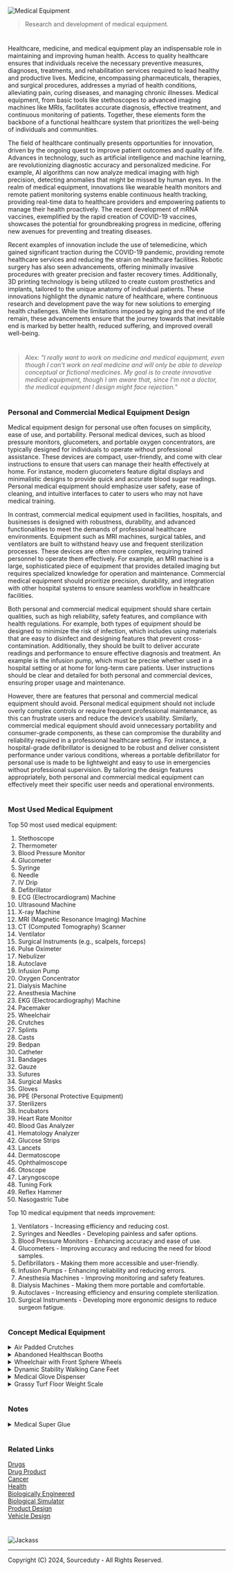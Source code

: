 ![Medical Equipment](https://github.com/sourceduty/Medical_Equipment/assets/123030236/fe9e23c2-b15a-40a7-b6f3-779d25a0b8c5)

> Research and development of medical equipment.

#

Healthcare, medicine, and medical equipment play an indispensable role in maintaining and improving human health. Access to quality healthcare ensures that individuals receive the necessary preventive measures, diagnoses, treatments, and rehabilitation services required to lead healthy and productive lives. Medicine, encompassing pharmaceuticals, therapies, and surgical procedures, addresses a myriad of health conditions, alleviating pain, curing diseases, and managing chronic illnesses. Medical equipment, from basic tools like stethoscopes to advanced imaging machines like MRIs, facilitates accurate diagnosis, effective treatment, and continuous monitoring of patients. Together, these elements form the backbone of a functional healthcare system that prioritizes the well-being of individuals and communities.

The field of healthcare continually presents opportunities for innovation, driven by the ongoing quest to improve patient outcomes and quality of life. Advances in technology, such as artificial intelligence and machine learning, are revolutionizing diagnostic accuracy and personalized medicine. For example, AI algorithms can now analyze medical imaging with high precision, detecting anomalies that might be missed by human eyes. In the realm of medical equipment, innovations like wearable health monitors and remote patient monitoring systems enable continuous health tracking, providing real-time data to healthcare providers and empowering patients to manage their health proactively. The recent development of mRNA vaccines, exemplified by the rapid creation of COVID-19 vaccines, showcases the potential for groundbreaking progress in medicine, offering new avenues for preventing and treating diseases.

Recent examples of innovation include the use of telemedicine, which gained significant traction during the COVID-19 pandemic, providing remote healthcare services and reducing the strain on healthcare facilities. Robotic surgery has also seen advancements, offering minimally invasive procedures with greater precision and faster recovery times. Additionally, 3D printing technology is being utilized to create custom prosthetics and implants, tailored to the unique anatomy of individual patients. These innovations highlight the dynamic nature of healthcare, where continuous research and development pave the way for new solutions to emerging health challenges. While the limitations imposed by aging and the end of life remain, these advancements ensure that the journey towards that inevitable end is marked by better health, reduced suffering, and improved overall well-being.

#

> Alex: *"I really want to work on medicine and medical equipment, even though I can't work on real medicine and will only be able to develop conceptual or fictional medicines. My goal is to create innovative medical equipment, though I am aware that, since I'm not a doctor, the medical equipment I design might face rejection."*

#

### Personal and Commercial Medical Equipment Design

Medical equipment design for personal use often focuses on simplicity, ease of use, and portability. Personal medical devices, such as blood pressure monitors, glucometers, and portable oxygen concentrators, are typically designed for individuals to operate without professional assistance. These devices are compact, user-friendly, and come with clear instructions to ensure that users can manage their health effectively at home. For instance, modern glucometers feature digital displays and minimalistic designs to provide quick and accurate blood sugar readings. Personal medical equipment should emphasize user safety, ease of cleaning, and intuitive interfaces to cater to users who may not have medical training.

In contrast, commercial medical equipment used in facilities, hospitals, and businesses is designed with robustness, durability, and advanced functionalities to meet the demands of professional healthcare environments. Equipment such as MRI machines, surgical tables, and ventilators are built to withstand heavy use and frequent sterilization processes. These devices are often more complex, requiring trained personnel to operate them effectively. For example, an MRI machine is a large, sophisticated piece of equipment that provides detailed imaging but requires specialized knowledge for operation and maintenance. Commercial medical equipment should prioritize precision, durability, and integration with other hospital systems to ensure seamless workflow in healthcare facilities.

Both personal and commercial medical equipment should share certain qualities, such as high reliability, safety features, and compliance with health regulations. For example, both types of equipment should be designed to minimize the risk of infection, which includes using materials that are easy to disinfect and designing features that prevent cross-contamination. Additionally, they should be built to deliver accurate readings and performance to ensure effective diagnosis and treatment. An example is the infusion pump, which must be precise whether used in a hospital setting or at home for long-term care patients. User instructions should be clear and detailed for both personal and commercial devices, ensuring proper usage and maintenance.

However, there are features that personal and commercial medical equipment should avoid. Personal medical equipment should not include overly complex controls or require frequent professional maintenance, as this can frustrate users and reduce the device’s usability. Similarly, commercial medical equipment should avoid unnecessary portability and consumer-grade components, as these can compromise the durability and reliability required in a professional healthcare setting. For instance, a hospital-grade defibrillator is designed to be robust and deliver consistent performance under various conditions, whereas a portable defibrillator for personal use is made to be lightweight and easy to use in emergencies without professional supervision. By tailoring the design features appropriately, both personal and commercial medical equipment can effectively meet their specific user needs and operational environments.

#
### Most Used Medical Equipment

Top 50 most used medical equipment:

1. Stethoscope
2. Thermometer
3. Blood Pressure Monitor
4. Glucometer
5. Syringe
6. Needle
7. IV Drip
8. Defibrillator
9. ECG (Electrocardiogram) Machine
10. Ultrasound Machine
11. X-ray Machine
12. MRI (Magnetic Resonance Imaging) Machine
13. CT (Computed Tomography) Scanner
14. Ventilator
15. Surgical Instruments (e.g., scalpels, forceps)
16. Pulse Oximeter
17. Nebulizer
18. Autoclave
19. Infusion Pump
20. Oxygen Concentrator
21. Dialysis Machine
22. Anesthesia Machine
23. EKG (Electrocardiography) Machine
24. Pacemaker
25. Wheelchair
26. Crutches
27. Splints
28. Casts
29. Bedpan
30. Catheter
31. Bandages
32. Gauze
33. Sutures
34. Surgical Masks
35. Gloves
36. PPE (Personal Protective Equipment)
37. Sterilizers
38. Incubators
39. Heart Rate Monitor
40. Blood Gas Analyzer
41. Hematology Analyzer
42. Glucose Strips
43. Lancets
44. Dermatoscope
45. Ophthalmoscope
46. Otoscope
47. Laryngoscope
48. Tuning Fork
49. Reflex Hammer
50. Nasogastric Tube

Top 10 medical equipment that needs improvement:

1. Ventilators - Increasing efficiency and reducing cost.
2. Syringes and Needles - Developing painless and safer options.
3. Blood Pressure Monitors - Enhancing accuracy and ease of use.
4. Glucometers - Improving accuracy and reducing the need for blood samples.
5. Defibrillators - Making them more accessible and user-friendly.
6. Infusion Pumps - Enhancing reliability and reducing errors.
7. Anesthesia Machines - Improving monitoring and safety features.
8. Dialysis Machines - Making them more portable and comfortable.
9. Autoclaves - Increasing efficiency and ensuring complete sterilization.
10. Surgical Instruments - Developing more ergonomic designs to reduce surgeon fatigue.

#
### Concept Medical Equipment

<details><summary>Air Padded Crutches</summary>
<br>

![Concept Airbag Crutches](https://github.com/sourceduty/Medical_Equipment/assets/123030236/eebbd79e-99b8-426b-b872-2f457dc21234)

These innovative medical crutches represent a significant improvement in patient comfort by incorporating air-filled cushion pads to support the underarm area. Traditional crutches often cause discomfort and even pain due to the hard, unyielding materials used in their design. The new air cushion feature aims to mitigate these issues by providing a softer, more flexible support system. This adjustment can potentially reduce the risk of bruising and nerve damage, common problems for long-term crutch users.

The design of these crutches is both functional and ergonomic. The air-filled cushions conform to the shape of the user's underarms, distributing pressure more evenly and reducing localized stress points. This can make a substantial difference for individuals who rely on crutches for extended periods, offering a more pleasant and less painful experience. The cushions are likely made from durable materials that can withstand repeated use without losing their shape or support capabilities.

Furthermore, the adjustable nature of the crutches ensures they can be customized to fit a variety of users, from children to adults. This adaptability is crucial in medical equipment, where one-size-fits-all solutions are rarely effective. The air cushion pads themselves may be adjustable in firmness, allowing users to tailor the level of support to their personal comfort needs. This feature not only enhances comfort but also promotes proper posture and alignment, which is essential for preventing secondary injuries.

The aesthetic design of these crutches is also worth noting. They combine a sleek, modern look with practical functionality. The air cushions are seamlessly integrated into the overall structure, maintaining a professional and appealing appearance. This can have a positive psychological impact on users, who may feel more confident and less self-conscious using equipment that looks advanced and thoughtfully designed.

In summary, these concept medical crutches with air-filled cushion pads represent a significant advancement in assistive mobility devices. By prioritizing user comfort and incorporating adjustable, ergonomic features, they address many of the common issues associated with traditional crutches. These improvements not only enhance the user experience but also promote better health outcomes by reducing the risk of injury and discomfort.

<br>
</details>
<details><summary>Abandoned Healthscan Booths</summary>
<br>

![Healthscan](https://github.com/sourceduty/Medical_Equipment/assets/123030236/33cc2206-c869-4b86-942d-c533b88f8edb)

Outdated and abandoned Healthscan medical booths, once hailed as a revolutionary advancement in public health technology, now stand as silent relics of a bygone era. These booths were originally installed in urban areas to provide convenient, automated health check-ups, aimed at reducing the burden on traditional healthcare facilities and ensuring timely diagnosis for a range of medical conditions. With their ability to measure vital signs, perform basic diagnostic tests, and offer preliminary health advice, Healthscan booths were seen as a significant step towards accessible healthcare for all, particularly in densely populated areas where medical services were often stretched thin.

However, over time, the promise of these booths began to fade. Technological advancements rapidly outpaced the capabilities of the Healthscan systems, rendering them obsolete. The machines, once cutting-edge, could no longer keep up with the increasing demands for more sophisticated diagnostics and integration with modern healthcare systems. Furthermore, issues with maintenance and reliability plagued the booths. Many fell into disrepair as the companies responsible for their upkeep either went out of business or shifted their focus to more profitable ventures. Graffiti, vandalism, and general neglect became common sights on these once-pristine structures, further deterring potential users.

The abandonment of Healthscan booths also reflects a broader societal shift in the approach to healthcare technology. The rise of wearable health devices, telemedicine, and mobile health apps has transformed the landscape, offering more personalized and continuous health monitoring solutions. These modern technologies provide real-time data and seamless communication with healthcare providers, something the static and limited Healthscan booths could never achieve. As a result, the fixed-location model of health booths became redundant in the face of more versatile and user-friendly options that fit into the palm of a hand.

Despite their current state, these booths serve as a poignant reminder of the rapid pace of technological change and the challenges of sustaining public health infrastructure in a constantly evolving digital age. They symbolize the gap between innovation and implementation, where even the most promising solutions can quickly become outdated. As urban artifacts, they prompt reflection on how future health technologies might avoid similar fates and better adapt to the dynamic needs of society. The story of the Healthscan booths underscores the importance of ongoing innovation, adaptability, and maintenance in the quest to make healthcare truly accessible and effective for all.

<br>
</details>
<details><summary>Wheelchair with Front Sphere Wheels</summary>
<br>

![Modern Wheelchair with Front Sphere Wheels](https://github.com/sourceduty/Medical_Equipment/assets/123030236/67893884-d5b0-4cec-98d6-7a539055fb8b)

The conceptual modern wheelchair depicted in the image presents a sleek, futuristic design that marries functionality with aesthetics. One of the standout features is the use of front sphere wheels, a notable departure from traditional wheelchair design. These spherical wheels likely offer enhanced maneuverability, allowing the user to navigate tight spaces with greater ease. The design suggests a commitment to improving user experience through innovation, making everyday activities more accessible and comfortable for wheelchair users.

The wheelchair's frame is constructed from what appears to be a lightweight, yet robust metal, possibly aluminum or titanium, ensuring durability without sacrificing portability. The minimalist design, characterized by smooth curves and a polished finish, exudes a modern aesthetic that is both stylish and practical. The seat and backrest are padded, providing ergonomic support to enhance comfort during extended use. This thoughtful approach to design indicates a deep understanding of the user’s needs, focusing on both physical support and mobility.

Incorporating advanced technology, the wheelchair's wheels appear to be equipped with electric hubs or motors, indicated by the glowing blue elements at the center of the wheels. This suggests that the wheelchair could be powered, offering additional assistance to the user, especially useful in navigating inclines or long distances. The integration of such technology points towards a future where mobility devices are not only more efficient but also smarter, potentially featuring capabilities like automatic braking, speed control, and connectivity with other smart devices.

Overall, this modern wheelchair design represents a significant step forward in mobility aid technology. It combines cutting-edge materials and innovative design with user-centric features to create a product that enhances the quality of life for its users. By focusing on both functionality and aesthetics, it challenges traditional perceptions of wheelchairs, positioning them as not only medical devices but also as products of thoughtful engineering and design. This conceptual model serves as an exciting glimpse into the future of mobility solutions, promising greater independence and ease of use for individuals with mobility challenges.

<br>
</details>

<details><summary>Dynamic Stability Walking Cane Feet</summary>
<br>

![Stability Cane Feet](https://github.com/sourceduty/Medical_Equipment/assets/123030236/e503bdca-b168-4d0f-9fb2-0f9e5aa09045)

The walking cane depicted in the image is a sophisticated mobility aid designed to offer enhanced stability and support to users. Unlike traditional walking canes, this model features dynamic support feet, which significantly improve balance and reduce the risk of falls. The tripod-like base consists of three articulated feet that can adjust to different terrains and surfaces, providing a stable foundation for the user. This design innovation addresses one of the primary concerns for cane users: maintaining stability on uneven or slippery surfaces.

The handle of the cane is ergonomically designed to provide a comfortable grip, reducing strain on the hand and wrist during use. It is contoured to fit the natural shape of the hand, which can help prevent discomfort and fatigue over extended periods of use. The material used for the handle appears to be a combination of hard plastic and soft, non-slip rubber, ensuring both durability and comfort. This thoughtful design detail makes the cane suitable for daily use by elderly individuals or those recovering from injuries.

Another notable feature of this walking cane is its adjustable height mechanism. The telescopic shaft can be extended or retracted to accommodate users of different heights, ensuring proper posture and reducing the risk of back strain. This feature makes the cane highly versatile, catering to a wide range of users. The locking mechanism on the shaft ensures that the height remains fixed once adjusted, providing consistent support and reliability during use.

The dynamic support feet are particularly innovative. Each foot is equipped with a pivot joint, allowing them to move independently and adapt to the contours of the ground. This flexibility ensures that all three feet maintain contact with the ground, even on uneven surfaces, significantly enhancing stability. The rubber tips on the feet provide additional grip, preventing slips and falls. This feature is particularly beneficial for outdoor use, where surfaces can vary greatly in texture and incline.

Overall, this walking cane with dynamic support feet represents a significant advancement in mobility aids. It combines ergonomic design, adjustability, and advanced stability features to offer a reliable and comfortable support solution. Whether used by the elderly, individuals with mobility issues, or those recovering from surgery, this cane can greatly enhance the user's confidence and independence. Its thoughtful design addresses many of the common challenges faced by cane users, making it a valuable tool for improving daily mobility and quality of life.

<br>
</details>

<details><summary>Medical Glove Dispenser</summary>
<br>

![Medical Glove Dispenser](https://github.com/sourceduty/Medical_Equipment/assets/123030236/0d4e8e17-8bb3-4272-945e-94d0f9060574)

The Medical Glove Dispenser concept machine depicted in the image represents a blend of practicality and innovation, designed to streamline the process of donning medical gloves. Its sleek and futuristic design not only adds a touch of modernity to medical environments but also ensures that the gloves are stored in a sterile and easily accessible manner. The dispenser appears to be made from durable, easy-to-clean materials, making it suitable for high-traffic areas like hospitals and clinics where hygiene is paramount.

One of the standout features of this dispenser is its ability to hold multiple gloves in a ready-to-use position. This eliminates the need for healthcare workers to manually retrieve gloves from boxes, which can sometimes be cumbersome and lead to contamination. By presenting the gloves in an upright and open position, the dispenser allows for a quicker and more efficient gloving process. This is particularly beneficial in emergency situations where every second counts.

The control panel on the front of the machine suggests that it may have various settings and functionalities. This could include features like adjustable glove size settings, automatic glove dispensing, and possibly even a sterilization mechanism to ensure that the gloves remain free of contaminants. The inclusion of dials and buttons indicates a user-friendly interface that can be easily operated by medical staff, enhancing its practicality in everyday use.

Additionally, the design of the glove dispenser incorporates clear panels, allowing users to see the available gloves at a glance. This transparency helps in monitoring glove inventory, ensuring that the dispenser is always stocked and ready for use. The visibility of the gloves also reassures users of their cleanliness, as they can visually confirm that the gloves are not exposed to dust or other pollutants.

Ergonomics play a critical role in the design of this dispenser. The height and placement of the gloves are positioned to minimize the need for bending or stretching, reducing physical strain on healthcare workers. This thoughtful design consideration not only enhances the user experience but also contributes to workplace safety and efficiency, ensuring that staff can focus more on patient care.

In conclusion, the Medical Glove Dispenser concept machine is a sophisticated solution that addresses the practical challenges faced in healthcare settings. Its innovative design, user-friendly interface, and focus on hygiene and efficiency make it a valuable addition to any medical facility. By simplifying the process of glove dispensing and ensuring a sterile environment, this machine supports the critical need for infection control and enhances the overall workflow in medical environments.

#

![Surgical Glove Machine](https://github.com/sourceduty/Medical_Equipment/assets/123030236/7273e131-b53e-4225-ae47-30aad950c524)

<br>
</details>

<details><summary>Grassy Turf Floor Weight Scale</summary>
<br>

![Grassy Turf Floor Weight Scale](https://github.com/sourceduty/Medical_Equipment/assets/123030236/65c028a5-71d0-40a8-83e9-f218b9ff64a6)

The artificial grassy turf floor weight scale concept design combines practicality with an aesthetic that brings a touch of nature into everyday life. The scale is covered with a layer of artificial grass, creating an intriguing visual contrast between the modern technology of the scale and the natural, green appearance of the grass. This design choice not only makes the scale an interesting decor piece but also adds a unique tactile experience for the user, as they step onto the soft, grassy surface.

Functionality is not sacrificed for style in this design. The weight scale still provides accurate measurements, displayed on a classic analog dial. The dial is positioned centrally at the top of the scale, with clear markings for easy readability. The artificial grass does not interfere with the functionality of the scale but instead enhances the user experience by providing a comfortable and slightly cushioned surface, which can be particularly appealing in the morning or for those who prefer to weigh themselves barefoot.

This design also reflects a growing trend in integrating natural elements into everyday objects to promote well-being and relaxation. By incorporating artificial grass, the scale aims to evoke a sense of calm and tranquility, often associated with outdoor environments. This can be particularly beneficial in a bathroom setting, where the user may start or end their day, providing a small moment of serenity amidst the daily routine.

Moreover, the artificial grassy turf floor weight scale is a conversation starter, blending form and function in a way that challenges traditional design norms. It appeals to those who appreciate innovative and unconventional home accessories. The design suggests a playful yet thoughtful approach to product design, where everyday items are reimagined to enhance the living space's overall ambiance and user experience.

Finally, the durability of the artificial grass ensures that the scale remains attractive and functional over time. Unlike natural grass, which requires maintenance and can deteriorate, artificial turf is resilient and easy to clean. This makes the scale a practical choice for those who want to enjoy the aesthetic benefits of greenery without the upkeep. The combination of robust materials and thoughtful design makes this weight scale a unique and lasting addition to any home.

<br>
</details>

#
### Notes

<details><summary>Medical Super Glue</summary>
<br>

![Medical Super Glue Product](https://github.com/sourceduty/Medical_Equipment/assets/123030236/35a5fb7c-51af-4518-bbba-9955ab3116e5)

Using instant and permanent super glue to seal a small skin wound can have both benefits and drawbacks. Super glue, or cyanoacrylate, is occasionally used in medical settings to close minor wounds, and it can provide an effective barrier against infection while also stopping bleeding. The glue forms a protective layer over the wound, keeping it clean and potentially speeding up the healing process. It is especially useful for small cuts and lacerations, as it can reduce the need for stitches and minimize scarring. The quick-drying nature of super glue means that it can provide immediate closure, which is particularly beneficial in situations where medical help is not readily available.

However, using non-medical grade super glue on skin wounds can pose significant risks. Household super glue is not sterilized and may contain impurities that can cause infections or allergic reactions. The chemicals in super glue can also irritate the skin and surrounding tissues, potentially leading to more severe problems. Moreover, if the wound is deep, large, or located on a highly mobile area of the body, super glue might not be strong enough to keep the wound closed, and traditional medical treatments like stitches or proper medical-grade adhesives would be more appropriate. Improper application of super glue can trap dirt and bacteria inside the wound, leading to infections.

Most super glue available on the market is non-medical grade. These products are typically designed for general household repairs and industrial uses, not for application on human skin. Non-medical grade super glue can contain impurities and additives that make it unsuitable and potentially harmful for medical purposes. The chemical composition of these glues can cause skin irritation, allergic reactions, and even chemical burns if applied to open wounds. Therefore, it is important to distinguish between common super glue and those specifically formulated for medical use.

Medical-grade super glue is indeed a product and is used extensively in healthcare settings. This type of adhesive is sterilized and formulated to be safe for use on the skin. Medical-grade adhesives, often referred to as "tissue adhesives" or "skin adhesives," are used by healthcare professionals to close minor cuts, incisions from surgery, and other small wounds. These products are designed to be biocompatible, minimizing the risk of irritation and infection, and they often contain additional ingredients that promote healing.

Medical-grade super glue can be purchased from medical supply stores, both online and in physical locations. It is also available through pharmacies and directly from manufacturers that specialize in medical supplies. Some well-known brands of medical-grade adhesives include Dermabond, SurgiSeal, and LiquiBand. These products are typically sold to healthcare professionals, but consumers can sometimes purchase them for home use through reputable medical supply websites or pharmacies with a prescription or recommendation from a healthcare provider. It is always advisable to consult a healthcare professional before using any medical-grade adhesive on a wound.

In conclusion, while using super glue to seal a small skin wound might seem convenient and can provide temporary benefits, it is generally not recommended due to the potential for infection and other complications. Medical-grade adhesives specifically designed for wound care are a safer option. It is always advisable to seek professional medical advice for wound treatment to ensure proper care and avoid any adverse effects.

#

> Alex: "*Super glue is rarely used for any kind of cut.*"

<br>
</details>

#
### Related Links

[Drugs](https://github.com/sourceduty/Drugs)
<br>
[Drug Product](https://github.com/sourceduty/Drug_Product)
<br>
[Cancer](https://github.com/sourceduty/Cancer)
<br>
[Health](https://github.com/sourceduty/Health)
<br>
[Biologically Engineered](https://github.com/sourceduty/Biologically_Engineered)
<br>
[Biological Simulator](https://github.com/sourceduty/Biological_Simulator)
<br>
[Product Design](https://github.com/sourceduty/Product_Design)
<br>
[Vehicle Design](https://github.com/sourceduty/Vehicle_Design)

#

![Jackass](https://github.com/sourceduty/Medical_Equipment/assets/123030236/1a8da4e6-3933-427b-9724-895fbd8e0a85)

***
Copyright (C) 2024, Sourceduty - All Rights Reserved.
